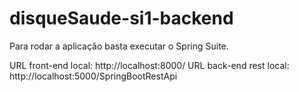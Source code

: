 # disqueSaude-si1-backend

Para rodar a aplicação basta executar o Spring Suite.

URL front-end local: http://localhost:8000/
URL back-end rest local: http://localhost:5000/SpringBootRestApi